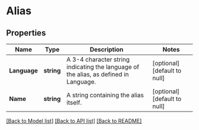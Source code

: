# Alias

## Properties
Name | Type | Description | Notes
------------ | ------------- | ------------- | -------------
**Language** | **string** | A 3-4 character string indicating the language of the alias, as defined in Language. | [optional] [default to null]
**Name** | **string** | A string containing the alias itself. | [optional] [default to null]

[[Back to Model list]](../README.md#documentation-for-models) [[Back to API list]](../README.md#documentation-for-api-endpoints) [[Back to README]](../README.md)


